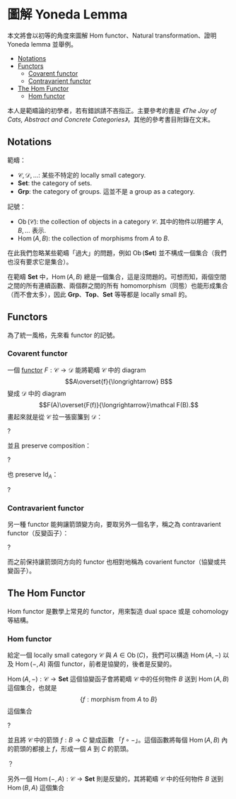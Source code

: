 
圖解 Yoneda Lemma
================

本文將會以初等的角度來圖解 Hom functor、Natural transformation、證明 Yoneda lemma 並舉例。

<!-- TOC -->

- [Notations](#notations)
- [Functors](#functors)
    - [Covarent functor](#covarent-functor)
    - [Contravarient functor](#contravarient-functor)
- [The Hom Functor](#the-hom-functor)
    - [Hom functor](#hom-functor)

<!-- /TOC -->

本人是範疇論的初學者，若有錯誤請不吝指正。主要參考的書是 *《The Joy of Cats, Abstract and Concrete Categories》*，其他的參考書目附錄在文末。

## Notations

範疇：

- $\mathcal C, \mathcal D, ...$: 某些不特定的 locally small category. 
- $\mathbf {Set}$: the category of sets.
- $\mathbf {Grp}$: the category of groups. 這並不是 a group as a category.

記號：

- $\operatorname{Ob}(\mathcal C)$: the collection of objects in a category $\mathcal C$. 其中的物件以明體字 $A,B,...$ 表示.
- $\operatorname{Hom}(A,B)$: the collection of morphisms from $A$ to $B$.

在此我們忽略某些範疇「過大」的問題，例如 $\operatorname{Ob}(\mathbf{Set})$ 並不構成一個集合（我們也沒有要求它是集合）。

在範疇 $\mathbf{Set}$ 中，$\operatorname{Hom}(A,B)$ 總是一個集合，這是沒問題的。可想而知，兩個空間之間的所有連續函數、兩個群之間的所有 homomorphism（同態）也能形成集合（而不會太多），因此 $\mathbf{Grp}$、$\mathbf{Top}$、$\mathbf{Set}$ 等等都是 locally small 的。

## Functors

為了統一風格，先來看 functor 的記號。

### Covarent functor

一個 [functor](https://en.wikipedia.org/wiki/Functor#Definition) $F:\mathcal C\to\mathcal D$ 能將範疇 $\mathcal C$ 中的 diagram $$A\overset{f}{\longrightarrow} B$$ 變成 $\mathcal D$ 中的 diagram $$F(A)\overset{F(f)}{\longrightarrow}\mathcal F(B).$$ 畫起來就是從 $\mathcal C$ 拉一張窗簾到 $\mathcal D$：

?

並且 preserve composition：

?

也 preserve $\operatorname{Id}_A$：

?

### Contravarient functor

另一種 functor 能夠讓箭頭變方向，要取另外一個名字，稱之為 contravarient functor（反變函子）：

?

而之前保持讓箭頭同方向的 functor 也相對地稱為 covarient functor（協變或共變函子）。

<!-- ## Locally Small Categories

在此，我們稱一個範疇是 concrete 的，代表其中的物件總是某個集合加上某個結構。例如*群*總是一個集合加上一個運算，因此 $\mathbf{Grp}$ 是 concrete 的。同樣地，$\mathbf{Top}$ 也是 concrete 的。

Group as a category, monoid as a category 就暫時不當它是 concrete 的。

有時候，concrete category 用來指稱「能夠嵌入到 $\mathbf{Set}$」的範疇。 -->

## The Hom Functor

Hom functor 是數學上常見的 functor，用來製造 dual space 或是 cohomology 等結構。

### Hom functor

給定一個 locally small category $\mathcal C$ 與 $A\in\operatorname{Ob}\mathcal (C)$，我們可以構造 $\operatorname{Hom}(A,-)$ 以及 $\operatorname{Hom}(-,A)$ 兩個 functor，前者是協變的，後者是反變的。

$\operatorname{Hom}(A,-):\mathcal C\to\mathbf{Set}$ 這個協變函子會將範疇 $\mathcal C$ 中的任何物件 $B$ 送到 $\operatorname{Hom}(A,B)$ 這個集合，也就是 $$\{f:\textrm{morphism from }A \textrm{ to } B\}$$ 這個集合

?

並且將 $\mathcal C$ 中的箭頭 $f:B\to C$ 變成函數 「$f\circ -$」。這個函數將每個 $\operatorname{Hom}(A,B)$ 內的箭頭的都接上 $f$，形成一個 $A$ 到 $C$ 的箭頭。

？

另外一個 $\operatorname{Hom}(-,A):\mathcal C\to\mathbf{Set}$ 則是反變的，其將範疇 $\mathcal C$ 中的任何物件 $B$ 送到 $\operatorname{Hom}(B,A)$ 這個集合